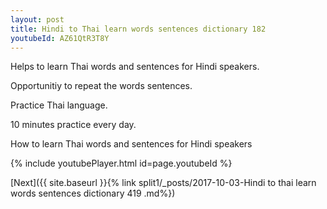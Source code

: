 ```yaml
---
layout: post
title: Hindi to Thai learn words sentences dictionary 182 
youtubeId: AZ61QtR3T8Y
---
```

 
 
Helps to learn Thai words and sentences for Hindi speakers.

Opportunitiy to repeat the words sentences. 

Practice Thai language. 
 
10 minutes practice every day. 
 
How to learn Thai words and sentences for Hindi speakers 
 
{% include youtubePlayer.html id=page.youtubeId %}
 
 
[Next]({{ site.baseurl }}{% link  split1/_posts/2017-10-03-Hindi to thai learn words sentences dictionary 419 .md%})
 
